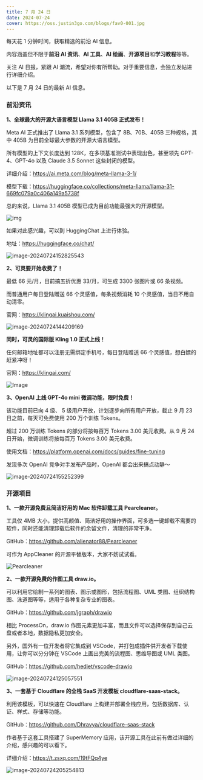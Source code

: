 ```yaml
---
title: 7 月 24 日
date: 2024-07-24
cover: https://oss.justin3go.com/blogs/fav0-001.jpg
---
```


每天花 1 分钟时间，获取精选的前沿 AI 信息。

内容涵盖但不限于**前沿 AI 资讯**、**AI 工具**、**AI 绘画**、**开源项目**和**学习教程**等等。

关注 AI 日报，紧跟 AI 潮流，希望对你有所帮助。对于重要信息，会独立发帖进行详细介绍。

以下是 7 月 24 日的最新 AI 信息。

### 前沿资讯

**1、全球最大的开源大语言模型 Llama 3.1 405B 正式发布！**

Meta AI 正式推出了 Llama 3.1 系列模型，包含了 8B、70B、405B 三种规格，其中 405B 为目前全球最大参数的开源大语言模型。

所有模型的上下文长度达到 128K，在多项基准测试中表现出色，甚至领先 GPT-4、GPT-4o 以及 Claude 3.5 Sonnet 这些封闭的模型。

详细介绍：https://ai.meta.com/blog/meta-llama-3-1/

模型下载：https://huggingface.co/collections/meta-llama/llama-31-669fc079a0c406a149a5738f

总的来说，Llama 3.1 405B 模型已成为目前功能最强大的开源模型。

![img](https://cdn.jsdelivr.net/gh/freelander/oss@master/ai-daily/2024-07-24/452380335_1646136526224716_2406884886416151566_n.png?_nc_cat=105&ccb=1-7&_nc_sid=e280be&_nc_ohc=YyqchCKyiaUQ7kNvgF9iU-M&_nc_ht=scontent-nrt1-2.png)

如果对此感兴趣，可以到 HuggingChat 上进行体验。

地址：https://huggingface.co/chat/

![image-20240724152825543](https://cdn.jsdelivr.net/gh/freelander/oss@master/ai-daily/2024-07-24/image-20240724152825543.png)



**2、可灵要开始收费了！**

最低 66 元/月，目前搞五折优惠 33/月，可生成 3300 张图片或 66 条视频。

而普通用户每日登陆赠送 66 个灵感值，每条视频消耗 10 个灵感值，当日不用自动清零。

官网：https://klingai.kuaishou.com/

![image-20240724144209169](https://cdn.jsdelivr.net/gh/freelander/oss@master/ai-daily/2024-07-24/image-20240724144209169.png)

**同时，可灵的国际版 Kling 1.0 正式上线！**

任何邮箱地址都可以注册无需绑定手机号，每日登陆赠送 66 个灵感值，想白嫖的赶紧冲呀！

官网：https://klingai.com/

![Image](https://cdn.jsdelivr.net/gh/freelander/oss@master/ai-daily/2024-07-24/GTOiWOlb0AAtvJ7.jpeg)



**3、OpenAI 上线 GPT-4o mini 微调功能，限时免费！**

该功能目前已向 4 级、 5 级用户开放，计划逐步向所有用户开放，截止 9 月 23 日之前，每天可免费使用 200 万个训练 Tokens。

超过 200 万训练 Tokens 的部分将按每百万 Tokens 3.00 美元收费。从 9 月 24 日开始，微调训练将按每百万 Tokens 3.00 美元收费。

使用文档：https://platform.openai.com/docs/guides/fine-tuning

发现多次 OpenAI 竞争对手发布产品时，OpenAI 都会出来搞点动静～

![image-20240724155252399](https://cdn.jsdelivr.net/gh/freelander/oss@master/ai-daily/2024-07-24/image-20240724155252399.png)



### 开源项目

**1、一款开源免费且简洁好用的 Mac 软件卸载工具 Pearcleaner。**

工具仅 4MB 大小，提供高颜值、简洁好用的操作界面，可多选一键卸载不需要的软件，同时还能清理卸载后软件的余留文件，清理的非常干净。

GitHub：https://github.com/alienator88/Pearcleaner

可作为 AppCleaner 的开源平替版本，大家不妨试试看。

![Pearcleaner](https://cdn.jsdelivr.net/gh/freelander/oss@master/ai-daily/2024-07-24/Pearcleaner.png)

**2、一款开源免费的作图工具 draw.io。**

可以利用它绘制一系列的图表、图示或图形，包括流程图、UML 类图、组织结构图、泳道图等等，适用于各种复杂专业的图表。

GitHub：https://github.com/jgraph/drawio

相比 ProcessOn，draw.io 作图元素更加丰富，而且文件可以选择保存到自己云盘或者本地，数据隐私更加安全。

另外，国外有一位开发者将它集成到 VSCode，并打包成插件供开发者下载使用，让你可以分分钟在 VSCode 上画出完美的流程图、思维导图或 UML 类图。

GitHub：https://github.com/hediet/vscode-drawio

![image-20240724125057551](https://cdn.jsdelivr.net/gh/freelander/oss@master/ai-daily/2024-07-24/image-20240724125057551.png)



**3、一套基于 Cloudflare 的全栈 SaaS 开发模板 cloudflare-saas-stack。**

利用该模板，可以快速在 Cloudflare 上构建并部署全栈应用，包括数据库、认证、样式、存储等功能。

GitHub：https://github.com/Dhravya/cloudflare-saas-stack

作者基于这套工具搭建了 SuperMemory 应用，该开源工具在此前有做过详细的介绍，感兴趣的可以看下。

详细介绍：https://t.zsxq.com/19tFQq4ye

![image-20240724205254813](https://cdn.jsdelivr.net/gh/freelander/oss@master/ai-daily/2024-07-24/image-20240724205254813.png)

